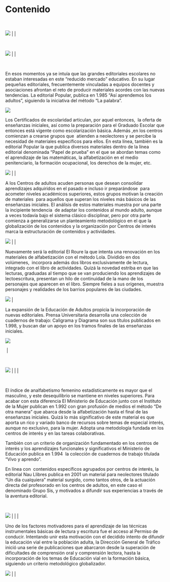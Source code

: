 
# Contenido

 

![](img/nuestra_trinchera.jpg)
| | 

 

![](img/eltres.jpg)
| | 

 

En esos momentos ya se intuía que las grandes editoriales escolares no estaban interesadas en este “reducido mercado” educativo. En su lugar pequeñas editoriales, frecuentemente vinculadas a equipos docentes y asociaciones afrontan el reto de producir materiales acordes con las nuevas tendencias. La editorial Popular, publica en 1.985 “Así aprendemos los adultos”, siguiendo la iniciativa del método “La palabra”.


![](img/asi_aprendemos.jpg)

Los Certificados de escolaridad articulan, por aquel entonces,  la oferta de enseñanzas iniciales, así como la preparación para el Graduado Escolar que entonces está vigente como escolarización básica. Además ,en los centros comienzan a crearse grupos que  atienden a neolectores y se percibe la necesidad de materiales específicos para ellos. En esta línea, también es la editorial Popular la que publica diversos materiales dentro de la línea editorial denominada “Papel de prueba” en el que se abordan temas como el aprendizaje de las matemáticas, la alfabetización en el medio penitenciario, la formación ocupacional, los derechos de la mujer, etc.

![](img/papel_prueba.jpg)
| | 

A los Centros de adultos acuden personas que desean consolidar aprendizajes adquiridos en el pasado e incluso ir preparándose  para acometer niveles académicos superiores, estos grupos motivan la creación de materiales  para aquellos que superan los niveles más básicos de las enseñanzas iniciales. El análisis de estos materiales muestra por una parte la incipiente tendencia  de adaptar los contenidos al mundo adulto, aunque a veces todavía bajo el sistema clásico disciplinar, pero por otra parte comienza a generalizarse un planteamiento metodológico en el que la globalización de los contenidos y la organización por Centros de interés marca la estructuración de contenidos y actividades.

![](img/alfa_funcional.jpg)
| | 

Nuevamente será la editorial El Roure la que intenta una renovación en los materiales de alfabetización con el método Lola. Dividido en dos volúmenes,  incorpora además dos libros exclusivamente de lectura, integrado con el libro de actividades. Quizá la novedad estriba en que las lecturas, graduadas al tiempo que se van produciendo los aprendizajes de lectoescritura, presentan un hilo de continuidad de la mano de los personajes que aparecen en el libro. Siempre fieles a sus orígenes, muestra personajes y realidades de los barrios populares de las ciudades.

![](img/roure.jpg)
| 

La expansión de la Educación de Adultos propicia la incorporación de nuevas editoriales. Prensa Universitaria desarrolla una colección de cuadernos de trabajo: Caligrama y Diagrama son sus títulos publicados en 1.998, y buscan dar un apoyo en los tramos finales de las enseñanzas iniciales.

![](img/caligrama.jpg)
<td style="text-align: justify;"> </td>| 

 

![](img/encontacto.jpg)
| | | 

 

El índice de analfabetismo femenino estadísticamente es mayor que el masculino, y este desequilibrio se mantiene en niveles superiores. Para acabar con esta diferencia El Ministerio de Educación junto con el Instituto de la Mujer publican en 1.992 con gran profusión de medios el método “De otra manera” que abarca desde la alfabetización hasta el final de las enseñanzas iniciales. Quizá lo más significativo de este material es que aporta un rico y variado banco de recursos sobre temas de especial interés, aunque no exclusivo, para la mujer. Adopta una metodología fundada en los centros de interés y en las tareas colaborativas.

También con un criterio de organización fundamentado en los centros de interés y los aprendizajes funcionales y significativos el Ministerio de Educación publica en 1.994  la colección de cuadernos de trabajo titulada “Vivo y aprendo”.

En línea con  contenidos específicos agrupados por centros de interés, la editorial Nau Llibres publica en 2001 un material para neolectores titulado “Un día cualquiera” material surgido, como tantos otros, de la actuación directa del profesorado en los centros de adultos, en este caso el denominado Grupo Sis, y motivados a difundir sus experiencias a través de la aventura editorial.

 

![](img/deotramanera.jpg)
| | | 

Uno de los factores motivadores para el aprendizaje de las técnicas instrumentales básicas de lectura y escritura fue el acceso al Permiso de conducir. Intentando unir esta motivación con el decidido intento de difundir la educación vial entre la población adulta, la Dirección General de Tráfico inició una serie de publicaciones que abarcaron desde la superación de dificultades de comprensión oral y comprensión lectora, hasta la incorporación de los temas de Educación vial en la formación básica, siguiendo un criterio metodológico globalizador.

![](img/ed_vial.jpg)
| | 

 

 
